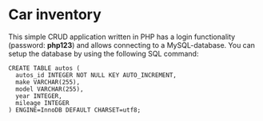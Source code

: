 # Car inventory

This simple CRUD application written in PHP has a login functionality (password: **php123**) and allows connecting to a MySQL-database. You can setup the database by using the following SQL command: 

```
CREATE TABLE autos (
  autos_id INTEGER NOT NULL KEY AUTO_INCREMENT,
  make VARCHAR(255),
  model VARCHAR(255),
  year INTEGER,
  mileage INTEGER
) ENGINE=InnoDB DEFAULT CHARSET=utf8;
```
